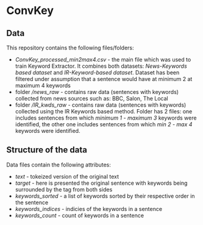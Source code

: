 # ConvKey

## Data
This repository contains the following files/folders:
- <i>ConvKey_processed_min2max4.csv</i> - the main file which was used to train Keyword Extractor. It combines both datasets: <i>News-Keywords based dataset</i> and <i>IR-Keyword-based dataset</i>. Dataset has been filtered under assumption that a sentence would have at minimum 2 at maximum 4 keywords
- folder <i>/news_raw</i> - contains raw data (sentences with keywords) collected from news sources such as: BBC, Salon, The Local
- folder <i>/IR_kwds_raw</i> - contains raw data (sentences with keywords) collected using the IR Keywords based method. Folder has 2 files: one includes sentences from which <i>minimum 1 - maximum 3</i> keywords were identified, the other one includes sentences from which <i>min 2 - max 4</i> keywords were identified.

## Structure of the data
Data files contain the following attributes:
- <i>text</i> - tokeized version of the original text
- <i>target</i> - here is presented the original sentence with keywords being surrounded by the <KEYWORD> tag from both sides
- <i>keywords_sorted</i> - a list of keywords sorted by their respective order in the sentence
- <i>keywords_indices</i> - indicies of the keywords in a sentence
- <i>keywords_count</i> - count of keywords in a sentence
